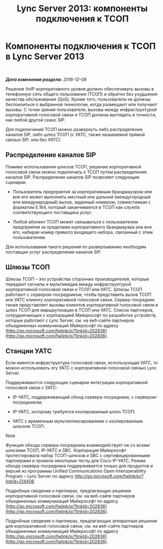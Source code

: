 ﻿---
title: 'Lync Server 2013: компоненты подключения к ТСОП'
TOCTitle: Компоненты подключения к ТСОП
ms:assetid: 6b2a3f7d-760f-4f09-8432-312c98a7e6b7
ms:mtpsurl: https://technet.microsoft.com/ru-ru/library/Gg398504(v=OCS.15)
ms:contentKeyID: 49310061
ms.date: 12/10/2016
mtps_version: v=OCS.15
ms.translationtype: HT
---

# Компоненты подключения к ТСОП в Lync Server 2013

 

_**Дата изменения раздела:** 2016-12-08_

Решение VoIP корпоративного уровня должно обеспечивать вызовы в телефонную сеть общего пользования (ТСОП) и обратно без ухудшения качества обслуживания (QoS). Кроме того, пользователи не должны беспокоиться о выбранной технологии, когда размещают или получают вызовы. С точки зрения пользователя, вызовы между инфраструктурой корпоративной голосовой связи и ТСОП должны выглядеть в точности, как любой другой сеанс SIP.

Для подключений ТСОП можно развернуть либо распределение каналов SIP, либо шлюз ТСОП (с УАТС, также называемой прямой связью SIP, или без УАТС).

## Распределение каналов SIP

Помимо использования шлюзов ТСОП, решение корпоративной голосовой связи можно подключать к ТСОП путем распределения каналов SIP. Распределение каналов SIP позволяет следующие сценарии.

  - Пользователь предприятия за корпоративным брандмауэром или вне его может выполнять местный или дальний (междугородный или международный) вызов, заданный номером, совместимым с форматом E.164, который заканчивается в ТСОП как служба соответствующего поставщика услуг.

  - Любой абонент ТСОП может связываться с пользователем предприятия за пределами корпоративного брандмауэра или вне его, набирая номер прямого входящего набора, связанный с этим пользователем.

Для использования такого решения по развертыванию необходим поставщик услуг распределения каналов SIP.

## Шлюзы ТСОП

Шлюзы ТСОП – это устройства сторонних производителей, которые передают сигналы и мультимедиа между инфраструктурой корпоративной голосовой связи и ТСОП или УАТС. Шлюзы ТСОП работают с сервером-посредником, чтобы представить вызов ТСОП или УАТС клиенту корпоративной голосовой связи. Сервер-посредник также представляет вызовы клиентов корпоративной голосовой связи в шлюз ТСОП для маршрутизации в ТСОП или УАТС. Список партнеров, сотрудничающих с корпорацией Майкрософт по разработке устройств, которые работают с Lync Server, см. на веб-сайте партнеров объединенных коммуникаций Майкрософт по адресу [http://go.microsoft.com/fwlink/p/?linkId=202836](http://go.microsoft.com/fwlink/p/?linkid=202836).

## Станции УАТС

Если имеется инфраструктура голосовой связи, использующая УАТС, то можно использовать эту УАТС с корпоративной голосовой связью Lync Server.

Поддерживаются следующие сценарии интеграции корпоративной голосовой связи с УАТС:

  - IP-УАТС, поддерживающий обход сервера-посредника, с сервером-посредником;

  - IP-УАТС, которому требуется изолированный шлюз ТСОП;

  - УАТС с временным мультиплексированием с изолированным шлюзом ТСОП.

> [!note]  
> Функция обхода сервера-посредника взаимодействует не со всеми шлюзами ТСОП, IP-УАТС и SBC. Корпорация Майкрософт протестировала набор ТСОП-шлюзов и SBC с сертифицированными партнерами и провела некоторые тесты для Cisco IP-УАТС. Режим обхода сервера-посредника поддерживается только для продуктов и версий из программы Unified Communications Open Interoperability Program – Lync Server по адресу <a href="http://go.microsoft.com/fwlink/p/?linkid=214406">http://go.microsoft.com/fwlink/p/?linkId=214406</a>.

Подробные сведения о партнерах, предлагающих решения корпоративной голосовой связи, см. на веб-сайте партнеров объединенных коммуникаций Майкрософт по адресу [http://go.microsoft.com/fwlink/p/?linkId=202836](http://go.microsoft.com/fwlink/p/?linkid=202836).

Подробные сведения о партнерах, предлагающих аппаратные решения для корпоративной голосовой связи, см. на веб-сайте партнеров объединенных коммуникаций Майкрософт по адресу [http://go.microsoft.com/fwlink/p/?linkId=202836](http://go.microsoft.com/fwlink/p/?linkid=202836).


